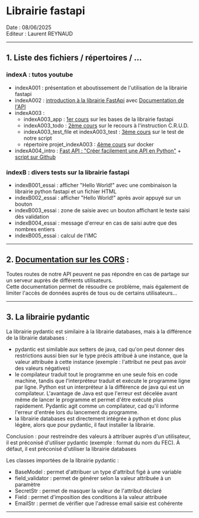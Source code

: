 # Librairie fastapi

Date : 08/06/2025 <br>
Editeur : Laurent REYNAUD <br>

---

## 1. Liste des fichiers / répertoires / ...

### indexA : tutos youtube

- indexA001 : présentation et aboutissement de l'utilisation de la librairie fastapi
- indexA002 : [introduction à la librairie FastApi](https://www.youtube.com/watch?v=maCSBgFHoZ4) avec [Documentation de l'API](https://www.youtube.com/watch?v=otkuRlCwtGc&list=PL9DK-47Rpfjjtk7mBH6AyZSHhJYXSXUn7&index=2)
- indexA003 :
  - indexA003_app : [1er cours](https://www.youtube.com/watch?v=7D_0JTeaKWg) sur les bases de la librairie fastapi
  - indexA003_todo : [2ème cours](https://youtu.be/7D_0JTeaKWg?t=2627) sur le recours à l'instruction C.R.U.D.
  - indexA003_test_file et indexA003_test : [3ème cours](https://youtu.be/7D_0JTeaKWg?t=8542) sur le test de notre script
  - répertoire projet_indexA003 : [4ème cours](https://youtu.be/7D_0JTeaKWg?t=9259) sur docker
- indexA004_intro : [Fast API : "Créer facilement une API en Python"](https://youtu.be/0-yncL0bqZs?t=3) + [script sur Github](https://github.com/bandeDeCodeurs/fast_api/blob/main/main.py)

### indexB : divers tests sur la librairie fastapi

- indexB001_essai : afficher "Hello World!" avec une combinaison la librairie python fastapi et un fichier HTML
- indexB002_essai : afficher "Hello World!" après avoir appuyé sur un bouton
- indexB003_essai : zone de saisie avec un bouton affichant le texte saisi dès validation
- indexB004_essai : message d'erreur en cas de saisi autre que des nombres entiers
- indexB005_essai : calcul de l'IMC

---

## 2. [Documentation sur les CORS](https://fastapi.tiangolo.com/tutorial/cors/) : <br>

Toutes routes de notre API peuvent ne pas répondre en cas de partage sur un serveur auprès de différents utilisateurs. <br>
Cette documentation permet de résoudre ce problème, mais également de limiter l'accès de données auprès de tous ou de certains utilisateurs...

---

## 3. La librairie pydantic

La librairie pydantic est similaire à la librairie databases, mais à la différence
de la librairie databases :

- pydantic est similable aux setters de java, cad qu'on peut donner des restrictions
  aussi bien sur le type précis attribué à une instance, que la valeur attribuée à
  cette instance (exemple : l'attribut ne peut pas avoir des valeurs négatives)
- le compilateur traduit tout le programme en une seule fois en code machine,
  tandis que l'interpréteur traduit et exécute le programme ligne par ligne. Python
  est un interpréteur à la différence de java qui est un compilateur. L'avantage
  de Java est que l'erreur est décelée avant même de lancer le programme et permet
  d'être exécuté plus rapidement. Pydantic agit comme un compilateur, cad qu'il
  informe l'erreur d'entrée lors du lancement du programme.
- la librairie databases est directement intégrée à python et donc plus légère,
  alors que pour pydantic, il faut installer la librairie.

Conclusion : pour restreindre des valeurs à attribuer auprès d'un utilisateur, il
est préconisé d'utiliser pydantic (exemple : format du nom du FEC). À défaut, il
est préconisé d'utiliser la librairie databases

Les classes importées de la librairie pydantic :

- BaseModel : permet d'attribuer un type d'attribut figé à une variable
- field_validator : permet de générer selon la valeur attribuée à un paramètre
- SecretStr : permet de masquer la valeur de l'attribut déclaré
- Field : permet d'imposition des conditions à la valeur attribuée
- EmailStr : permet de vérifier que l'adresse email saisie est cohérente

---
